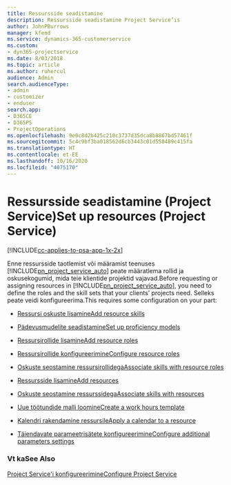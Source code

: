 ```yaml
---
title: Ressursside seadistamine
description: Ressursside seadistamine Project Service’is
author: JohnPBurrows
manager: kfend
ms.service: dynamics-365-customerservice
ms.custom:
- dyn365-projectservice
ms.date: 8/03/2018
ms.topic: article
ms.author: ruhercul
audience: Admin
search.audienceType:
- admin
- customizer
- enduser
search.app:
- D365CE
- D365PS
- ProjectOperations
ms.openlocfilehash: 9e0c8d2b425c210c3737d35dca8b8867bd57461f
ms.sourcegitcommit: 5c4c9bf3ba018562d6cb3443c01d550489c415fa
ms.translationtype: HT
ms.contentlocale: et-EE
ms.lasthandoff: 10/16/2020
ms.locfileid: "4075170"
---
```

# <a name="set-up-resources-project-service"></a><span data-ttu-id="897b3-103">Ressursside seadistamine (Project Service)</span><span class="sxs-lookup"><span data-stu-id="897b3-103">Set up resources (Project Service)</span></span>

[!INCLUDE[cc-applies-to-psa-app-1x-2x](../includes/cc-applies-to-psa-app-1x-2x.md)]

<span data-ttu-id="897b3-104">Enne ressursside taotlemist või määramist teenuses [!INCLUDE[pn_project_service_auto](../includes/pn-project-service-auto.md)] peate määratlema rollid ja oskusekogumid, mida teie klientide projektid vajavad.</span><span class="sxs-lookup"><span data-stu-id="897b3-104">Before requesting or assigning resources in [!INCLUDE[pn_project_service_auto](../includes/pn-project-service-auto.md)], you need to define the roles and the skill sets that your clients’ projects need.</span></span> <span data-ttu-id="897b3-105">Selleks peate veidi konfigureerima.</span><span class="sxs-lookup"><span data-stu-id="897b3-105">This requires some configuration on your part:</span></span>  
  
-   [<span data-ttu-id="897b3-106">Ressursi oskuste lisamine</span><span class="sxs-lookup"><span data-stu-id="897b3-106">Add resource skills</span></span>](../psa/add-resource-skills.md)  
  
-   [<span data-ttu-id="897b3-107">Pädevusmudelite seadistamine</span><span class="sxs-lookup"><span data-stu-id="897b3-107">Set up proficiency models</span></span>](../psa/set-up-proficiency-models.md)  
  
-   [<span data-ttu-id="897b3-108">Ressursirollide lisamine</span><span class="sxs-lookup"><span data-stu-id="897b3-108">Add resource roles</span></span>](../psa/add-resource-roles.md)  
  
-   [<span data-ttu-id="897b3-109">Ressursirollide konfigureerimine</span><span class="sxs-lookup"><span data-stu-id="897b3-109">Configure resource roles</span></span>](../psa/configure-resource-roles.md)  
  
-   [<span data-ttu-id="897b3-110">Oskuste seostamine ressursirollidega</span><span class="sxs-lookup"><span data-stu-id="897b3-110">Associate skills with resource roles</span></span>](../psa/associate-skills-with-resource-roles.md)  
  
-   [<span data-ttu-id="897b3-111">Ressursside lisamine</span><span class="sxs-lookup"><span data-stu-id="897b3-111">Add resources</span></span>](../psa/add-resources.md)  
  
-   [<span data-ttu-id="897b3-112">Oskuste seostamine ressurssidega</span><span class="sxs-lookup"><span data-stu-id="897b3-112">Associate skills with resources</span></span>](../psa/associate-skills-with-resources.md)  
  
-   [<span data-ttu-id="897b3-113">Uue töötundide malli loomine</span><span class="sxs-lookup"><span data-stu-id="897b3-113">Create a work hours template</span></span>](../psa/create-work-hours-template.md)  
  
-   [<span data-ttu-id="897b3-114">Kalendri rakendamine ressursile</span><span class="sxs-lookup"><span data-stu-id="897b3-114">Apply a calendar to a resource</span></span>](../psa/apply-calendar-resource.md)  
  
-   [<span data-ttu-id="897b3-115">Täiendavate parameetrisätete konfigureerimine</span><span class="sxs-lookup"><span data-stu-id="897b3-115">Configure additional parameters settings</span></span>](../psa/configure-additional-parameters-settings.md)  
  
### <a name="see-also"></a><span data-ttu-id="897b3-116">Vt ka</span><span class="sxs-lookup"><span data-stu-id="897b3-116">See Also</span></span>  
 [<span data-ttu-id="897b3-117">Project Service'i konfigureerimine</span><span class="sxs-lookup"><span data-stu-id="897b3-117">Configure Project Service</span></span>](../psa/configure.md)
